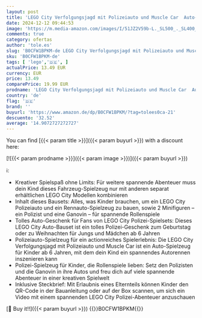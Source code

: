 ```yaml
---
layout: post
title: 'LEGO City Verfolgungsjagd mit Polizeiauto und Muscle Car  Auto-Spielezug mit 2 Rennautos  Polizei-Geschenk für Kinder  Jungs und Mädchen ab 6 Jahren  Set mit Polizist und Ganovin-Minifiguren 60415'
date: 2024-12-12 09:44:53
image: 'https://m.media-amazon.com/images/I/51JZ2V59b-L._SL500_._SL400_.jpg'
comments: true
category: ofertas
author: 'tole.es'
slug: 'B0CFW1BPKM-de LEGO City Verfolgungsjagd mit Polizeiauto und Muscle Car...'
sku: 'B0CFW1BPKM-de'
tags: [ 'lego','🇩🇪', ]
actualPrice: 13.49 EUR
currency: EUR
price: 13.49
comparePrice: 19.99 EUR
prodname: 'LEGO City Verfolgungsjagd mit Polizeiauto und Muscle Car  Auto-Spielezug mit 2 Rennautos  Polizei-Geschenk für Kinder  Jungs und Mädchen ab 6 Jahren  Set mit Polizist und Ganovin-Minifiguren 60415'
country: 'de'
flag: '🇩🇪'
brand: ''
buyurl: 'https://www.amazon.de/dp/B0CFW1BPKM/?tag=tolees0ca-21'
descuento: '32.52'
average: '14.9072727272727'
---
```


You can find [{{< param title >}}]({{< param buyurl >}}) with a discount here:

[![{{< param prodname >}}]({{< param image >}})]({{< param buyurl >}})

ℹ️:

- Kreativer Spielspaß ohne Limits: Für weitere spannende Abenteuer muss dein Kind dieses Fahrzeug-Spielzeug nur mit anderen separat erhältlichen LEGO City Modellen kombinieren
- Inhalt dieses Bausets: Alles, was Kinder brauchen, um ein LEGO City Polizeiauto und ein Rennauto-Spielzeug zu bauen, sowie 2 Minifiguren – ein Polizist und eine Ganovin – für spannende Rollenspiele
- Tolles Auto-Geschenk für Fans von LEGO City Polizei-Spielsets: Dieses LEGO City Auto-Bauset ist ein tolles Polizei-Geschenk zum Geburtstag oder zu Weihnachten für Jungs und Mädchen ab 6 Jahren
- Polizeiauto-Spielzeug für ein actionreiches Spielerlebnis: Die LEGO City Verfolgungsjagd mit Polizeiauto und Muscle Car ist ein Auto-Spielzeug für Kinder ab 6 Jahren, mit dem dein Kind ein spannendes Autorennen inszenieren kann
- Polizei-Spielzeug für Kinder, die Rollenspiele lieben: Setz den Polizisten und die Ganovin in ihre Autos und freu dich auf viele spannende Abenteuer in einer kreativen Spielwelt
- Inklusive Steckbrief: Mit Erlaubnis eines Elternteils können Kinder den QR-Code in der Bauanleitung oder auf der Box scannen, um sich ein Video mit einem spannenden LEGO City Polizei-Abenteuer anzuschauen

[🛒 Buy it!!]({{< param buyurl >}})
{{<world>}}B0CFW1BPKM{{</world>}}
